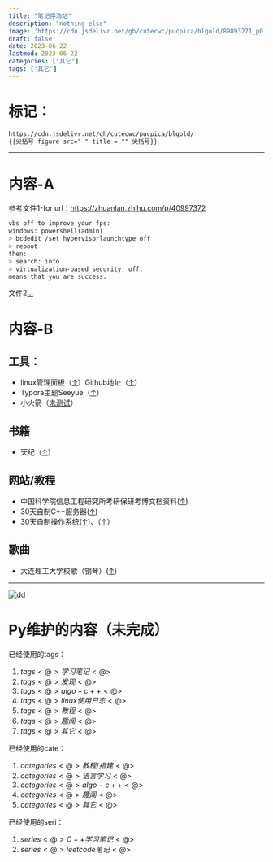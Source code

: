 ```yaml
---
title: "笔记停泊站"
description: "nothing else"
image: 'https://cdn.jsdelivr.net/gh/cutecwc/pucpica/blgold/89893271_p0.avif?raw=true'
draft: false
date: 2023-06-22
lastmod: 2023-06-22
categories: ["其它"]
tags: ["其它"]
---
```


# 标记：

```markdown
https://cdn.jsdelivr.net/gh/cutecwc/pucpica/blgold/
{{尖括号 figure src=" " title = "" 尖括号}}
```

------------------

# 内容-A

参考文件1-for url：https://zhuanlan.zhihu.com/p/40997372

```BASH
vbs off to improve your fps:
windows: powershell(admin)
> bcdedit /set hypervisorlaunchtype off
> reboot
then:
> search: info
> virtualization-based security: off.
means that you are success.
```

文件2[...](https://github.com/cutecwc/pucpica/tree/main/y23m6/trans.zip?raw=true)

# 内容-B

## 工具：

* linux管理面板（[↑](https://1Panel.cn/)）Github地址（[↑](https://github.com/1Panel-dev/1Panel)）
* Typora主题Seeyue（[↑](https://github.com/jinghu-moon/typora-see-yue-theme)）
* 小火箭（[未测试](https://www.hjtnt.pro/auth/register)）

## 书籍

* 天纪（[↑](https://www.youtube.com/playlist?list=PLLUE1tBkV8HZ3FxUNpbLX2FedJn7IkZ78)）

## 网站/教程

* 中国科学院信息工程研究所考研保研考博文档资料([↑](https://github.com/lixeon/iiecas-kaoyan-bo-docs))
* 30天自制C++服务器([↑](https://github.com/yuesong-feng/30dayMakeCppServer))
* 30天自制操作系统([↑](https://github.com/yourtion/YOS))、（[↑](https://github.com/yourtion/30dayMakeOS)）

## 歌曲

* 大连理工大学校歌（钢琴）([↑](https://cdn.jsdelivr.net/gh/cutecwc/pucpica/file/y23/大连理工校歌(钢琴版高音质修复).flac))

------------------


![dd](https://cdn.jsdelivr.net/gh/cutecwc/pucpica/y23m3/Screenshot_20230317_205607.avif?raw=true)

# Py维护的内容（未完成）

已经使用的tags：

1. $tags<@>学习笔记<@>$
2. $tags<@>发现<@>$
3. $tags<@>algo-c++<@>$
4. $tags<@>linux使用日志<@>$
5. $tags<@>教程<@>$
6. $tags<@>趣闻<@>$
7. $tags<@>其它<@>$

已经使用的cate：

1. $categories<@>教程/搭建<@>$
2. $categories<@>语言学习<@>$
3. $categories<@>algo-c++<@>$
4. $categories<@>趣闻<@>$
5. $categories<@>其它<@>$

已经使用的seri：

1. $series<@>C++学习笔记<@>$
2. $series<@>leetcode笔记<@>$
